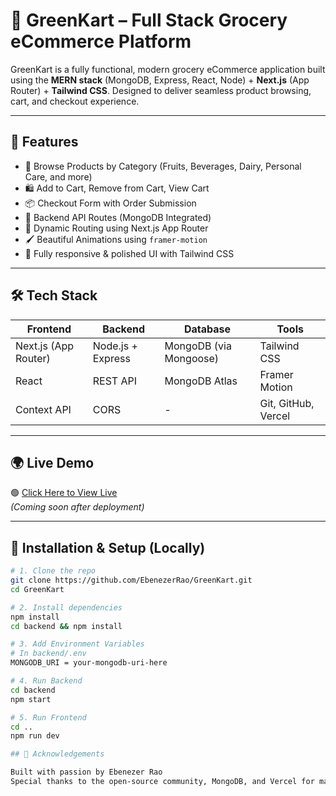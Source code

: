 # 🛒 GreenKart – Full Stack Grocery eCommerce Platform

GreenKart is a fully functional, modern grocery eCommerce application built using the **MERN stack** (MongoDB, Express, React, Node) + **Next.js** (App Router) + **Tailwind CSS**. Designed to deliver seamless product browsing, cart, and checkout experience.

---

## 🚀 Features

- 🔎 Browse Products by Category (Fruits, Beverages, Dairy, Personal Care, and more)
- 🛍️ Add to Cart, Remove from Cart, View Cart
- 📦 Checkout Form with Order Submission
- 💾 Backend API Routes (MongoDB Integrated)
- 📡 Dynamic Routing using Next.js App Router
- 🖌️ Beautiful Animations using `framer-motion`
- 🎨 Fully responsive & polished UI with Tailwind CSS

---

## 🛠️ Tech Stack

| Frontend | Backend | Database | Tools |
|----------|---------|----------|-------|
| Next.js (App Router) | Node.js + Express | MongoDB (via Mongoose) | Tailwind CSS |
| React | REST API | MongoDB Atlas | Framer Motion |
| Context API | CORS | - | Git, GitHub, Vercel |

---

## 🌍 Live Demo

🟢 [Click Here to View Live](https://your-vercel-link.vercel.app)  
*(Coming soon after deployment)*

---

## 🧠 Installation & Setup (Locally)
```bash
# 1. Clone the repo
git clone https://github.com/EbenezerRao/GreenKart.git
cd GreenKart

# 2. Install dependencies
npm install
cd backend && npm install

# 3. Add Environment Variables
# In backend/.env
MONGODB_URI = your-mongodb-uri-here

# 4. Run Backend
cd backend
npm start

# 5. Run Frontend
cd ..
npm run dev

## 🙏 Acknowledgements

Built with passion by Ebenezer Rao
Special thanks to the open-source community, MongoDB, and Vercel for making powerful tools freely accessible.



